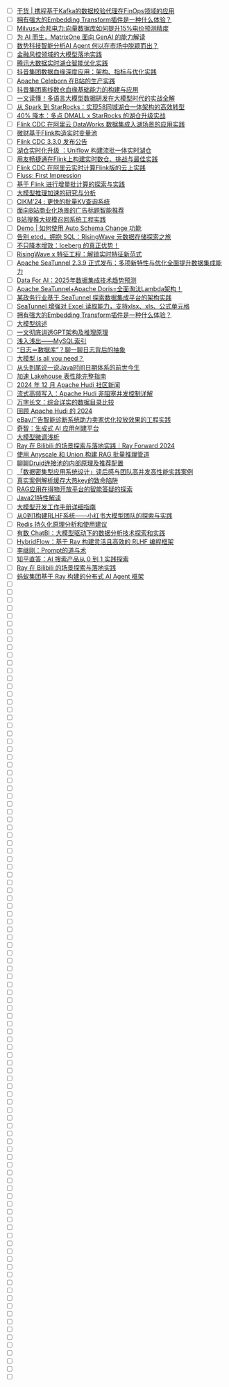 - [ ] [干货 | 携程基于Kafka的数据校验代理在FinOps领域的应用](https://mp.weixin.qq.com/s/lzhBCu1Mpp1RjcPZRWcROw)
- [ ] [拥有强大的Embedding Transform插件是一种什么体验？](https://mp.weixin.qq.com/s/8-BvpfQgADFBrNtYIRATOA)
- [ ] [Milvus×合邦电力:向量数据库如何提升15%电价预测精度](https://mp.weixin.qq.com/s/vPrUlk17rOnjSMMuN9g4Ng)
- [ ] [为 AI 而生，MatrixOne 面向 GenAI 的能力解读](https://mp.weixin.qq.com/s/oRb3g5-oC9wTPUlab6Imlg)
- [ ] [数势科技智能分析AI Agent 何以在市场中脱颖而出？](https://mp.weixin.qq.com/s/4O8q0NNA829DYJESbqZpyA)
- [ ] [金融风控领域的大模型落地实践](https://mp.weixin.qq.com/s/HdqvR_x56la8Hg38wU-img)
- [ ] [腾讯大数据实时湖仓智能优化实践](https://mp.weixin.qq.com/s/vI9HH32kf7_ZgEYOB6XC8g)
- [ ] [抖音集团数据血缘深度应用：架构、指标与优化实践](https://mp.weixin.qq.com/s/xqiTn0vw42jCQrJpUxghnQ)
- [ ] [Apache Celeborn 在B站的生产实践](https://mp.weixin.qq.com/s/8TkPl5GMCxONzxipzlvu9g)
- [ ] [抖音集团离线数仓血缘基础能力的构建与应用](https://mp.weixin.qq.com/s/mAc95Sm3Z4ZsA2iHZfBjSg)
- [ ] [一文读懂！多语言大模型数据研发在大模型时代的实战全解](https://mp.weixin.qq.com/s/Rz84d3WZmIJiMZreWSq4sA)
- [ ] [从 Spark 到 StarRocks：实现58同城湖仓一体架构的高效转型](https://mp.weixin.qq.com/s/_eBNj8qk7-yVfEWTiuBuoA)
- [ ] [40% 降本：多点 DMALL x StarRocks 的湖仓升级实战](https://mp.weixin.qq.com/s/0RLnROZYSoRoZzphW0ysEw)
- [ ] [Flink CDC 在阿里云 DataWorks 数据集成入湖场景的应用实践](https://mp.weixin.qq.com/s/XvnmPaS_a8-mHhPKTaNKPg)
- [ ] [微财基于Flink构造实时变量池](https://mp.weixin.qq.com/s/scSNA4P9o8hcCcX3hnBr0Q)
- [ ] [Flink CDC 3.3.0 发布公告](https://mp.weixin.qq.com/s/514H3BCRpQaYsBIiRjS1Ug)
- [ ] [湖仓实时化升级 ：Uniflow 构建流批一体实时湖仓](https://mp.weixin.qq.com/s/r3hnfuAu94t9TFZT0cK11g)
- [ ] [用友畅捷通在Flink上构建实时数仓、挑战与最佳实践](https://mp.weixin.qq.com/s/90qwnQNgUwLVf3OmILoE5g)
- [ ] [Flink CDC 在阿里云实时计算Flink版的云上实践](https://mp.weixin.qq.com/s/cB-B_lDBOetpDSr24clYkg)
- [ ] [Fluss: First Impression](https://mp.weixin.qq.com/s/D3Ts6ccWzGo72e_haiokdA)
- [ ] [基于 Flink 进行增量批计算的探索与实践](https://mp.weixin.qq.com/s/Ziyd-0R2a9832cfqUcEZjQ)
- [ ] [大模型推理加速的研究与分析](https://mp.weixin.qq.com/s/3QYQDq4ZHQRwYMs6MmgVLg)
- [ ] [CIKM'24 : 更快的批量KV查询系统](https://mp.weixin.qq.com/s/-XM_wfj_qylu_gK-Fikvqg)
- [ ] [面向B站商业化场景的广告标题智能推荐](https://mp.weixin.qq.com/s/L-OPGrok5wyUUXW16GtEtA)
- [ ] [B站搜推大规模召回系统工程实践](https://mp.weixin.qq.com/s/8lDjVqKNGsi235RkUEldJg)
- [ ] [Demo | 如何使用 Auto Schema Change 功能](https://mp.weixin.qq.com/s/_VGyFkuL0IIn97kGpgvk-g)
- [ ] [告别 etcd，拥抱 SQL：RisingWave 元数据存储探索之旅](https://mp.weixin.qq.com/s/UUdcM9q7qZ3p-MGH6K2AXA)
- [ ] [不只降本增效：Iceberg 的真正优势！](https://mp.weixin.qq.com/s/11DDr-ejo-HqkduFH5CSww)
- [ ] [RisingWave x 特征工程：解锁实时特征新范式](https://mp.weixin.qq.com/s/P1PWnKtO9d17eQrjKqONpg)
- [ ] [Apache SeaTunnel 2.3.9 正式发布：多项新特性与优化全面提升数据集成能力](https://mp.weixin.qq.com/s/psUjKxnKat9uJ8gKCOn2cQ)
- [ ] [Data For AI：2025年数据集成技术趋势预测](https://mp.weixin.qq.com/s/TNmEGDlIkv1mWIqJfy8-YA)
- [ ] [Apache SeaTunnel+Apache Doris=全面淘汰Lambda架构！](https://mp.weixin.qq.com/s/qxPIPaGK85wODPvh6rqtQA)
- [ ] [某政务行业基于 SeaTunnel 探索数据集成平台的架构实践](https://mp.weixin.qq.com/s/bg_GlIdWwBOMrwphrs9k8w)
- [ ] [SeaTunnel 增强对 Excel 读取能力，支持xlsx、xls、公式单元格](https://mp.weixin.qq.com/s/Gcw_gSNuDj5nVcx1CB8kiQ)
- [ ] [拥有强大的Embedding Transform插件是一种什么体验？](https://mp.weixin.qq.com/s/8-BvpfQgADFBrNtYIRATOA)
- [ ] [大模型综述](https://mp.weixin.qq.com/s/CsYzQUQKs98_yf0lWVWhpA)
- [ ] [一文彻底讲透GPT架构及推理原理](https://mp.weixin.qq.com/s/S-gdaAn3izW2NC70-MZjuw)
- [ ] [浅入浅出——MySQL索引](https://mp.weixin.qq.com/s/uJ3hkxk5tfBjTUYiJany2w)
- [ ] [“日志＝数据库”？聊一聊日志背后的抽象](https://mp.weixin.qq.com/s/qY6yiurfY2JhHQAdM36TOg)
- [ ] [大模型 is all you need？](https://mp.weixin.qq.com/s/hcD0-z9Y4PsrILUgHdqGcQ)
- [ ] [从头到尾说一说Java时间日期体系的前世今生](https://mp.weixin.qq.com/s/epbpOd8_G15oQbT5cIpVqg)
- [ ] [加速 Lakehouse 表性能完整指南](https://mp.weixin.qq.com/s/zyA60j2ULvE0uUS1IaMbRA)
- [ ] [2024 年 12 月 Apache Hudi 社区新闻](https://mp.weixin.qq.com/s/ZqfR6B9inE32AhJ1zM0PrA)
- [ ] [流式高频写入：Apache Hudi 非阻塞并发控制详解](https://mp.weixin.qq.com/s/XPeeA2KvFp0lBZ2nBwTjzw)
- [ ] [万字长文：综合详实的数据目录比较](https://mp.weixin.qq.com/s/KzAsAXJaVMee8AFt2lyb7Q)
- [ ] [回顾 Apache Hudi 的 2024](https://mp.weixin.qq.com/s/a9X2Rzi402rPBg0FEd49bA)
- [ ] [eBay广告智能诊断系统助力卖家优化投放效果的工程实践](https://mp.weixin.qq.com/s/QkqWdyas7kMpR3jtyTo1VQ)
- [ ] [奇智：生成式 AI 应用创建平台](https://mp.weixin.qq.com/s/aHRmT-rbR71fTP4rc8e7tg)
- [ ] [大模型微调浅析](https://mp.weixin.qq.com/s/I5pwd_7ejHil7_S0LRFweQ)
- [ ] [Ray 在 Bilibili 的场景探索与落地实践｜Ray Forward 2024](https://mp.weixin.qq.com/s/DcDqeyf1hMeYylhqIMFZdQ)
- [ ] [使用 Anyscale 和 Union 构建 RAG 批量推理管道](https://mp.weixin.qq.com/s/V9slGyxICb2CNBDdtRADyw)
- [ ] [聊聊Druid连接池的内部原理及推荐配置](https://mp.weixin.qq.com/s/PjJNLx5LQFUM8AXMl665mQ)
- [ ] [「数据密集型应用系统设计」读后感与团队高并发高性能实践案例](https://mp.weixin.qq.com/s/v64fsLPYD6j8rRr_dm6kVA)
- [ ] [真实案例解析缓存大热key的致命陷阱](https://mp.weixin.qq.com/s/5JPF-7UYQvntMhUuGeOosg)
- [ ] [RAG应用在得物开放平台的智能答疑的探索](https://mp.weixin.qq.com/s/6yhYLKfNrumSMs7ELvktjg)
- [ ] [Java21特性解读](https://mp.weixin.qq.com/s/p2nZ3TErA6Diz56gWORVfA)
- [ ] [大模型开发工作手册详细指南](https://mp.weixin.qq.com/s/2epsTaup1mvmtGT1MJXg4g)
- [ ] [从0到1构建RLHF系统——小红书大模型团队的探索与实践](https://mp.weixin.qq.com/s/tG_ktQ0WbZHQavtoJtaXbw)
- [ ] [Redis 持久化原理分析和使用建议](https://mp.weixin.qq.com/s/YOtdFq0zaKnbHAUGwogxRg)
- [ ] [有数 ChatBI：大模型驱动下的数据分析技术探索和实践](https://mp.weixin.qq.com/s/q78dNlB0LwV4BwxLNxrpBA)
- [ ] [HybridFlow：基于 Ray 构建灵活且高效的 RLHF 编程框架](https://mp.weixin.qq.com/s/jpSFgzoaFn6ntDbO8OS5iA)
- [ ] [李继刚：Prompt的道与术](https://mp.weixin.qq.com/s/jpnN03M9NWqwLDeL5lKOJg)
- [ ] [知乎直答：AI 搜索产品从 0 到 1 实践探索](https://mp.weixin.qq.com/s/M8Vq8UWDP9sCSJKOjSgqWA)
- [ ] [Ray 在 Bilibili 的场景探索与落地实践](https://mp.weixin.qq.com/s/m9V3nwGgjQkOxbtJI4UMGg)
- [ ] [蚂蚁集团基于 Ray 构建的分布式 AI Agent 框架](https://mp.weixin.qq.com/s/TFxzMJyQVoffV4SpiTh9AQ)
- [ ] []()
- [ ] []()
- [ ] []()
- [ ] []()
- [ ] []()
- [ ] []()
- [ ] []()
- [ ] []()
- [ ] []()
- [ ] []()
- [ ] []()
- [ ] []()
- [ ] []()
- [ ] []()
- [ ] []()
- [ ] []()
- [ ] []()
- [ ] []()
- [ ] []()
- [ ] []()
- [ ] []()
- [ ] []()
- [ ] []()
- [ ] []()
- [ ] []()
- [ ] []()
- [ ] []()
- [ ] []()
- [ ] []()
- [ ] []()
- [ ] []()
- [ ] []()
- [ ] []()
- [ ] []()
- [ ] []()
- [ ] []()
- [ ] []()
- [ ] []()
- [ ] []()
- [ ] []()
- [ ] []()
- [ ] []()
- [ ] []()
- [ ] []()
- [ ] []()
- [ ] []()
- [ ] []()
- [ ] []()
- [ ] []()
- [ ] []()
- [ ] []()
- [ ] []()
- [ ] []()
- [ ] []()
- [ ] []()
- [ ] []()
- [ ] []()
- [ ] []()
- [ ] []()
- [ ] []()
- [ ] []()
- [ ] []()
- [ ] []()
- [ ] []()
- [ ] []()
- [ ] []()
- [ ] []()
- [ ] []()
- [ ] []()
- [ ] []()
- [ ] []()
- [ ] []()
- [ ] []()
- [ ] []()
- [ ] []()
- [ ] []()
- [ ] []()
- [ ] []()
- [ ] []()
- [ ] []()
- [ ] []()
- [ ] []()
- [ ] []()
- [ ] []()
- [ ] []()
- [ ] []()
- [ ] []()
- [ ] []()
- [ ] []()
- [ ] []()
- [ ] []()
- [ ] []()
- [ ] []()
- [ ] []()
- [ ] []()
- [ ] []()
- [ ] []()
- [ ] []()
- [ ] []()
- [ ] []()
- [ ] []()
- [ ] []()
